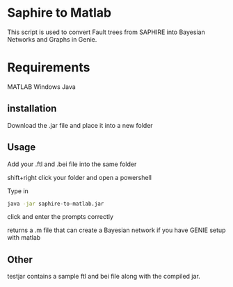 # Saphire to Matlab

This script is used to convert Fault trees from SAPHIRE into Bayesian Networks and Graphs in Genie.

# Requirements

MATLAB
Windows
Java


## installation

Download the .jar file and place it into a new folder
## Usage
Add your .ftl and .bei file into the same folder

shift+right click your folder and open a powershell

Type in
```bash
java -jar saphire-to-matlab.jar
```
click and enter the prompts correctly

returns a .m file that can create a Bayesian network if you have GENIE setup with matlab

## Other

testjar contains a sample ftl and bei file along with the compiled jar.
